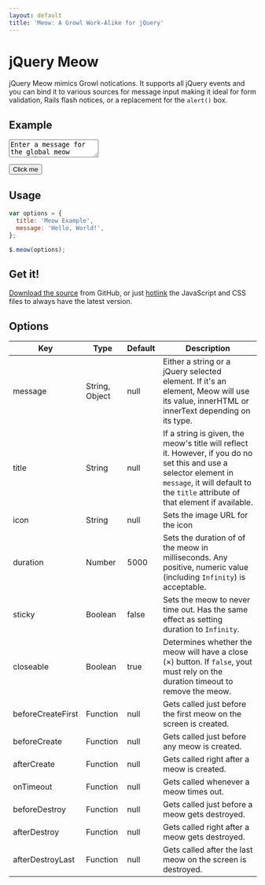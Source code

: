```yaml
---
layout: default
title: 'Meow: A Growl Work-Alike for jQuery'
---
```

<link rel="stylesheet" href="http://zacstewart.github.com/Meow/jquery.meow.css">
<script src="http://ajax.googleapis.com/ajax/libs/jquery/1.6.2/jquery.min.js"></script>
<script src="http://zacstewart.github.com/Meow/jquery.meow.js"></script>
<script>
  $(document).ready(function () {
    $('#example-button').click(function () {
      $.meow({
        message: $('#example-input'),
        title: 'Hello, World',
        icon: 'http://zacstewart.github.com/Meow/nyan-cat.gif'
      });
    });
  });
</script>

# jQuery Meow

jQuery Meow mimics Growl notications. It supports all jQuery events and you can
bind it to various sources for message input making it ideal for form
validation, Rails flash notices, or a replacement for the `alert()` box.

## Example

<textarea id="example-input">Enter a message for the global meow network</textarea>
<button id="example-button">Click me</button>

## Usage

```javascript
var options = {
  title: 'Meow Example',
  message: 'Hello, World!',
};

$.meow(options);
```

## Get it!

[Download the source](https://github.com/zacstewart/Meow/archives/master) from
GitHub, or just [hotlink](http://zacstewart.github.com/Meow/) the JavaScript
and CSS files to always have the latest version.

## Options
| Key                 | Type             | Default   | Description                                                                                                                                                                                            |
| ------------------- | ---------------- | --------- | -------------------------------------------------------------------------------------------------------------------------------------------------------------------------------------------------------|
| message             | String, Object   | null      | Either a string or a jQuery selected element. If it's an element, Meow will use its value, innerHTML or innerText depending on its type.                                                               |
| title               | String           | null      | If a string is given, the meow's title will reflect it. However, if you do no set this and use a selector element in `message`, it will default to the `title` attribute of that element if available. |
| icon                | String           | null      | Sets the image URL for the icon                                                                                                                                                                        |
| duration            | Number           | 5000      | Sets the duration of of the meow in milliseconds. Any positive, numeric value (including `Infinity`) is acceptable.                                                                                    |
| sticky              | Boolean          | false     | Sets the meow to never time out. Has the same effect as setting duration to `Infinity`.                                                                                                                |
| closeable           | Boolean          | true      | Determines whether the meow will have a close (&times;) button. If `false`, yout must rely on the duration timeout to remove the meow.                                                                 |
| beforeCreateFirst   | Function         | null      | Gets called just before the first meow on the screen is created.                                                                                                                                       |
| beforeCreate        | Function         | null      | Gets called just before any meow is created.                                                                                                                                                           |
| afterCreate         | Function         | null      | Gets called right after a meow is created.                                                                                                                                                             |
| onTimeout           | Function         | null      | Gets called whenever a meow times out.                                                                                                                                                                 |
| beforeDestroy       | Function         | null      | Gets called just before a meow gets destroyed.                                                                                                                                                         |
| afterDestroy        | Function         | null      | Gets called right after a meow gets destroyed.                                                                                                                                                         |
| afterDestroyLast    | Function         | null      | Gets called after the last meow on the screen is destroyed.                                                                                                                                            |
